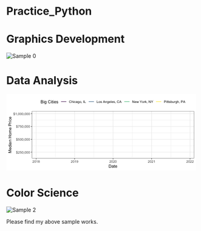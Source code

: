 # Practice_Python

# Graphics Development
![Sample 0](https://user-images.githubusercontent.com/84629235/132026547-8ab619f1-7986-44f9-b22e-84ce9e8ef565.gif)

# Data Analysis
![Sample 1](https://raw.githubusercontent.com/travisadam0313/AnimatedPlots/main/BigCities.gif)

# Color Science
![Sample 2](https://user-images.githubusercontent.com/84629235/141669289-662c5afd-c0eb-4eb2-bd87-238c00d42687.png)

Please find my above sample works.


